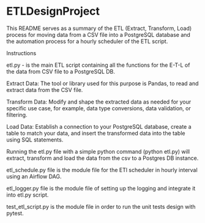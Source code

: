 # ETLDesignProject
This README serves as a summary of the ETL (Extract, Transform, Load) process for moving data from a CSV file into a PostgreSQL database and the automation process for a hourly scheduler of the ETL script.  

Instructions

etl.py - is the main ETL script containing all the functions for the E-T-L of the data from CSV file to a PostgreSQL DB.

Extract Data: The tool or library used for this purpose is Pandas, to read and extract data from the CSV file.

Transform Data: Modify and shape the extracted data as needed for your specific use case, for example, data type conversions, data validation, or filtering.

Load Data: Establish a connection to your PostgreSQL database, create a table to match your data, and insert the transformed data into the table using SQL statements.

Running the etl.py file with a simple python command (python etl.py) will extract, transform and load the data from the csv to a Postgres DB instance.

etl_schedule.py file is the module file for the ETl scheduler in hourly interval using an Airflow DAG.

etl_logger.py file is the module file of setting up the logging and integrate it into etl.py script.

test_etl_script.py is the module file in order to run the unit tests design with pytest. 
